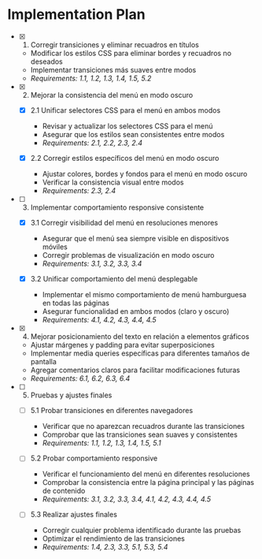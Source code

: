 # Implementation Plan

- [x] 1. Corregir transiciones y eliminar recuadros en títulos
  - Modificar los estilos CSS para eliminar bordes y recuadros no deseados
  - Implementar transiciones más suaves entre modos
  - _Requirements: 1.1, 1.2, 1.3, 1.4, 1.5, 5.2_

- [x] 2. Mejorar la consistencia del menú en modo oscuro
  - [x] 2.1 Unificar selectores CSS para el menú en ambos modos
    - Revisar y actualizar los selectores CSS para el menú
    - Asegurar que los estilos sean consistentes entre modos
    - _Requirements: 2.1, 2.2, 2.3, 2.4_
  
  - [x] 2.2 Corregir estilos específicos del menú en modo oscuro
    - Ajustar colores, bordes y fondos para el menú en modo oscuro
    - Verificar la consistencia visual entre modos
    - _Requirements: 2.3, 2.4_

- [ ] 3. Implementar comportamiento responsive consistente
  - [x] 3.1 Corregir visibilidad del menú en resoluciones menores
    - Asegurar que el menú sea siempre visible en dispositivos móviles
    - Corregir problemas de visualización en modo oscuro
    - _Requirements: 3.1, 3.2, 3.3, 3.4_
  
  - [x] 3.2 Unificar comportamiento del menú desplegable
    - Implementar el mismo comportamiento de menú hamburguesa en todas las páginas
    - Asegurar funcionalidad en ambos modos (claro y oscuro)
    - _Requirements: 4.1, 4.2, 4.3, 4.4, 4.5_

- [x] 4. Mejorar posicionamiento del texto en relación a elementos gráficos
  - Ajustar márgenes y padding para evitar superposiciones
  - Implementar media queries específicas para diferentes tamaños de pantalla
  - Agregar comentarios claros para facilitar modificaciones futuras
  - _Requirements: 6.1, 6.2, 6.3, 6.4_

- [ ] 5. Pruebas y ajustes finales
  - [ ] 5.1 Probar transiciones en diferentes navegadores
    - Verificar que no aparezcan recuadros durante las transiciones
    - Comprobar que las transiciones sean suaves y consistentes
    - _Requirements: 1.1, 1.2, 1.3, 1.4, 1.5, 5.1_
  
  - [ ] 5.2 Probar comportamiento responsive
    - Verificar el funcionamiento del menú en diferentes resoluciones
    - Comprobar la consistencia entre la página principal y las páginas de contenido
    - _Requirements: 3.1, 3.2, 3.3, 3.4, 4.1, 4.2, 4.3, 4.4, 4.5_
  
  - [ ] 5.3 Realizar ajustes finales
    - Corregir cualquier problema identificado durante las pruebas
    - Optimizar el rendimiento de las transiciones
    - _Requirements: 1.4, 2.3, 3.3, 5.1, 5.3, 5.4_